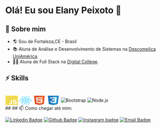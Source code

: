 # Olá! Eu sou Elany Peixoto 👋

## 🤗 Sobre mim

- 🌎 Sou de Fortaleza,CE - Brasil
- 📚 Aluna de Análise e Desenvolvimento de Sistemas na <a href="https://descomplica.com.br/faculdade/" target="_blank" rel="noopener noreferrer"> Descomplica UniAmérica<a/>.
- 👩‍💻 Aluna de Full Stack na <a href="https://digitalcollege.com.br/" target="_blank" rel="noopener noreferrer">Digital College<a/>.
##
## ⚡ Skills
<div style="display: inline_block"><br>
  <img align="center" alt="Js" height="30" width="40" src="https://raw.githubusercontent.com/devicons/devicon/master/icons/javascript/javascript-plain.svg">
  <img align="center" alt="React" height="30" width="40" src="https://raw.githubusercontent.com/devicons/devicon/master/icons/react/react-original.svg">
  <img align="center" alt="-HTML" height="30" width="40" src="https://raw.githubusercontent.com/devicons/devicon/master/icons/html5/html5-original.svg">
  <img align="center" alt="CSS" height="30" width="40" src="https://raw.githubusercontent.com/devicons/devicon/master/icons/css3/css3-original.svg">
 <img align="center" alt="Bootstrap" height="30" width="40" src="https://cdn.jsdelivr.net/gh/devicons/devicon/icons/bootstrap/bootstrap-original.svg" />
<img align="center" alt="Node.js" height="30" width="40" src="https://cdn.jsdelivr.net/gh/devicons/devicon/icons/nodejs/nodejs-original.svg" />
</div>
  ##
## 📫 Como chegar até mim:

[![Linkedin Badge](https://img.shields.io/badge/-LinkedIn-blue?style=flat-square&logo=Linkedin&logoColor=white&link=https://www.linkedin.com/in/elany-peixoto/)](https://www.linkedin.com/in/elany-peixoto/)
[![Github Badge](https://img.shields.io/badge/-Github-000?style=flat-square&logo=Github&logoColor=white&link=https://github.com/develany)](https://github.com/develany)
[![Instagram badge](https://img.shields.io/badge/-Instagram-dc5273?style=flat-square&logo=Instagram&logoColor=white&link=https://www.instagram.com/elany_peixoto/)](https://www.instagram.com/elany_peixoto/)
[![Email Badge](https://img.shields.io/badge/-LinkedIn-blue?style=flat-square&logo=Linkedin&logoColor=white&link=https://www.linkedin.com/in/elany-peixoto/)](https://www.linkedin.com/in/elany-peixoto/)
